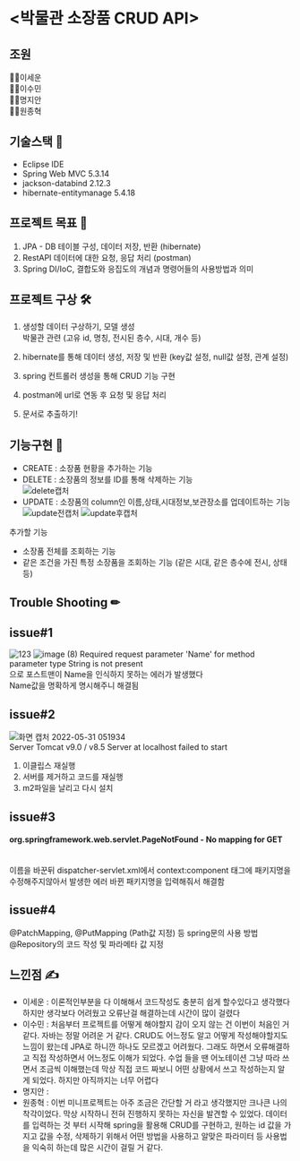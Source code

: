 # <strong> <박물관 소장품 CRUD API> </strong>

  
## 조원

🤷‍♂️이세운<br>
🤦‍♀️이수민<br>
🙋‍♀️명지안<br>
🙅‍♂️원종혁<br>
  
  
## 기술스택 🔨
- Eclipse IDE<br>
- Spring Web MVC 5.3.14<br>
- jackson-databind 2.12.3<br>
- hibernate-entitymanage 5.4.18<br>
  

## 프로젝트 목표 📌
 1. JPA - DB 테이블 구성, 데이터 저장, 반환 (hibernate)
 2. RestAPI 데이터에 대한 요청, 응답 처리 (postman)
 3. Spring DI/IoC, 결합도와 응집도의 개념과 명령어들의 사용방법과 의미 

## 프로젝트 구상 🛠
 1. 생성할 데이터 구상하기, 모델 생성 <br>
   박물관 관련 (고유 id, 명칭, 전시된 층수, 시대, 개수 등) <br>
 2. hibernate를 통해 데이터 생성, 저장 및 반환 (key값 설정, null값 설정, 관계 설정) <br>
  
 3. spring 컨트롤러 생성을 통해 CRUD 기능 구현 <br>
  
 4. postman에 url로 연동 후 요청 및 응답 처리 <br>

 5. 문서로 추출하기! <br>
  
  
## 기능구현 🔧
- CREATE : 소장품 현황을 추가하는 기능<br>
- DELETE : 소장품의 정보를 ID를 통해 삭제하는 기능<br>
![delete캡처](https://user-images.githubusercontent.com/92356170/171060162-c726ccad-5fba-41c6-a31f-fedd400c1f9b.PNG)
- UPDATE : 소장품의 column인 이름,상태,시대정보,보관장소를 업데이트하는 기능<br>
![update전캡처](https://user-images.githubusercontent.com/92356170/171059851-30af0cae-704b-45e5-950e-b024e8eb77c4.PNG)
![update후캡처](https://user-images.githubusercontent.com/92356170/171059854-aabe77b2-79d8-4ae3-8d9a-300b170b3c9b.PNG)
  
 추가할 기능
  - 소장품 전체를 조회하는 기능
  - 같은 조건을 가진 특정 소장품을 조회하는 기능 (같은 시대, 같은 층수에 전시, 상태 등)
  


## Trouble Shooting ✏
<h2>issue#1</h2>
  
![123](https://user-images.githubusercontent.com/103519499/171065481-db47e82e-40ec-4226-9180-8d9e62cae23f.PNG)
![image (8)](https://user-images.githubusercontent.com/92356170/171056286-06b12748-33d1-4060-9b3b-44397e46f89a.png)
Required request parameter 'Name' for method parameter type String is not present<br>
으로 포스트맨이 Name을 인식하지 못하는 에러가 발생했다<br>
Name값을 명확하게 명시해주니 해결됨<br>

<h2>issue#2</h2>
  
![화면 캡처 2022-05-31 051934](https://user-images.githubusercontent.com/92356170/171056083-4c9817b5-4dbd-437b-9067-db44cbe74a5c.png)<br>
Server Tomcat v9.0 / v8.5 Server at localhost failed to start<br>
1. 이클립스 재실행<br>
2. 서버를 제거하고 코드를 재실행<br> 
3. m2파일을 날리고 다시 설치<br>

<h2>issue#3</h2>
<h4>org.springframework.web.servlet.PageNotFound - No mapping for GET</h4><br>
이름을 바꾼뒤 dispatcher-servlet.xml에서 context:component 태그에 패키지명을 수정해주지않아서 발생한 에러 바뀐 패키지명을 입력해줘서 해결함<br>

<h2>issue#4</h2>
@PatchMapping, @PutMapping (Path값 지정) 등 spring문의 사용 방법<br>
@Repository의 코드 작성 및 파라메타 값 지정<br>
  
  
## 느낀점 ✍


- 이세운 : 이론적인부분을 다 이해해서 코드작성도 충분히 쉽게 할수있다고 생각했다 하지만 생각보다 어려웠고 오류난걸 해결하는데 시간이 많이 걸렸다 <br>
- 이수민 : 처음부터 프로젝트를 어떻게 해야할지 감이 오지 않는 건 이번이 처음인 거 같다. 자바는 정말 어려운 거 같다. CRUD도 어느정도 알고 어떻게 작성해야할지도 느낌이 왔는데 JPA로 하니깐 하나도 모르겠고 어려웠다. 그래도 하면서 오류해결하고 직접 작성하면서 어느정도 이해가 되었다. 수업 들을 땐 어노테이션 그냥 따라 쓰면서 조금씩 이해했는데 막상 직접 코드 짜보니 어떤 상황에서 쓰고 작성하는지 알게 되었다. 하지만 아직까지는 너무 어렵다 <br>
- 명지안 :  <br>
- 원종혁 : 이번 미니프로젝트는 아주 조금은 간단할 거 라고 생각했지만 크나큰 나의 착각이었다. 막상 시작하니 전혀 진행하지 못하는 자신을 발견할 수 있었다. 데이터를 입력하는 것 부터 시작해 spring을 활용해 CRUD를 구현하고, 원하는 id 값을 가지고 값을 수정, 삭제하기 위해서 어떤 방법을 사용하고 알맞은 파라미터 등 사용법을 익숙히 하는데 많은 시간이 걸릴 거 같다. <br>
